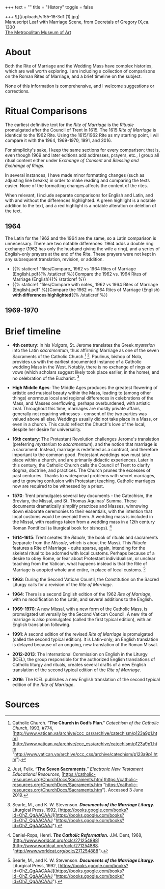 +++
text = ""
title = "History"
toggle = false

+++
![](/uploads/sf55-18-3d1 (1).jpg)  
Manuscript Leaf with Marriage Scene, from Decretals of Gregory IX,ca. 1300  
[The Metropolitan Museum of Art](https://www.metmuseum.org/art/collection/search/468476)

# About

Both the Rite of Marriage and the Wedding Mass have complex histories, which are well worth exploring. I am including a collection of comparisons on the Roman Rites of Marriage, and a brief timeline on the subject. 

None of this information is comprehensive, and I welcome suggestions or corrections. 

# Ritual Comparisons 

The earliest definitive text for the _Rite of Marriage_ is the _Rituale_ promulgated after the Council of Trent in 1615. The 1615 _Rite of Marriage_ is identical to the 1962 Rite. Using the 1615/1962 Rite as my starting point, I will compare it with the 1964, 1969-1970, 1991, and 2016. 

For simplicity's sake, I keep the same sections for every comparison; that is, even though 1969 and later editions add addresses, prayers, etc., I group all ritual content either under _Exchange of Consent_ and _Blessing and Exchange of Rings_. 

In several instances, I have made minor formatting changes (such as adjusting line breaks) in order to make reading and comparing the texts easier. None of the formatting changes affects the content of the rites.

When relevant, I include separate comparisons for English and Latin, and with and without the differences highlighted. A green highlight is a notable addition to the text, and a red highlight is a notable alteration or deletion of the text.

## 1964 

The Latin for the 1962 and the 1964 are the same, so a Latin comparison is unnecessary. There are two notable differences: 1964 adds a double ring exchange (1962 has only the husband giving the wife a ring), and a series of English-only prayers at the end of the Rite. These prayers were not kept in any subsequent translation, revision, or addition. 

* {{% staticref "files/Compare_ 1962 vs 1964 Rites of Marriage (English).pdf{{% /staticref %}}Compare the 1962 vs. 1964 Rites of Marriage (English){{% /staticref %}}
* {{% staticref "files/Compare with notes_ 1962 vs 1964 Rites of Marriage (English).pdf" %}}Compare the 1962 vs. 1964 Rites of Marriage (English) **with differences highlighted**{{% /staticref %}}

## 1969-1970



# Brief timeline

* **4th century**: In his _Vulgate_, St. Jerome translates the Greek _mysterion_ into the Latin _sacramentum_, thus affirming Marriage as one of the seven Sacraments of the Catholic Church [^1] [^2]. Paulinus, bishop of Nola, provides us with the earliest documented instance of a Catholic wedding Mass in the West. Notably, there is no exchange of rings or vows (which scholars suggest likely took place earlier, in the home), and no celebration of the Eucharist. [^3]

* **High Middle Ages**: The Middle Ages produces the greatest flowering of artistic and musical beauty within the Mass, leading to (among other things) enormous local and regional differences in celebrations of the Mass, and Masses overflowing, perhaps overburdened, with artistic zeal. Throughout this time, marriages are mostly private affairs, generally not requiring witnesses - consent of the two parties was valued above all else. Weddings usually did not take place in a Mass, or even in a church. This could reflect the Church's love of the local, despite her desire for universality.

* **16th century**: The Protestant Revolution challenges Jerome's translation (preferring _mysterium_ to _sacramentum_), and the notion that marriage is a sacrament. Instead, marriage is redefined as a contract, and therefore important to the common good. Protestant weddings now must take place within a church, and are primarily didactic experiences. Later in this century, the Catholic Church calls the Council of Trent to clarify dogma, doctrine, and practices. The Church prunes the excesses of past centuries. Thanks to widespread problems with secret marriages, and to growing confusion with Protestant teaching, Catholic marriages now are required to be witnessed by a priest.

* **1570**: Trent promulgates several key documents - the Catechism, the Breviary, the Missal, and St. Thomas Aquinas' Summa. These documents dramatically simplify practices and Masses, winnowing down elaborate ceremonies to their essentials, with the intention that local customs would be overlaid them. A wedding mass is included in the Missal, with readings taken from a wedding mass in a 12th century Roman Pontifical (a liturgical book for bishops). [^4]

* **1614-1615**: Trent creates the _Rituale_, the book of rituals and sacraments (separate from the _Missale_, which is about the Mass). This _Rituale_ features a Rite of Marriage - quite sparse, again, intending for the skeletal ritual to be adorned with local customs. Perhaps because of a desire to obey Rome, or fear about Protestant individualism, or unclear teaching from the Vatican, what happens instead is that the Rite of Marriage is adopted whole and entire, in place of local customs. [^5]

* **1963**: During the Second Vatican Countil, the Constitution on the Sacred Liturgy calls for a revision of the _Rite of Marriage_.

* **1964**: There is a second English edition of the 1962 _Rite of Marriage_, with no modification to the Latin, and several additions to the English. 

* **1969-1970**: A new Missal, with a new form of the Catholic Mass, is promulgated universally by the Second Vatican Council. A new rite of marriage is also promulgated (called the first typical edition), with an English translation following.

* **1991**: A second edition of the revised _Rite of Marriage_ is promulgated (called the second typical edition). It is Latin-only; an English translation is delayed because of an ongoing, new translation of the Roman Missal. 

* **2012-2013**: The International Commission on English in the Liturgy (ICEL), the group responsible for the authorized English translations of Catholic liturgy and rituals, creates several drafts of a new English translation of the second typical edition of the _Rite of Marriage_. 

* **2016**: The ICEL publishes a new English translation of the second typical edition of the _Rite of Marriage_.

# Sources

[^1]: Catholic Church. “**The Church in God’s Plan**.” _Catechism of the Catholic Church_, 1993, #774, [http://www.vatican.va/archive/ccc_css/archive/catechism/p123a9p1.htm](http://www.vatican.va/archive/ccc_css/archive/catechism/p123a9p1.htm "http://www.vatican.va/archive/ccc_css/archive/catechism/p123a9p1.htm").

[^2]: Just, Felix. “**The Seven Sacraments.**” _Electronic New Testament Educational Resources_, [https://catholic-resources.org/ChurchDocs/Sacraments.htm](https://catholic-resources.org/ChurchDocs/Sacraments.htm "https://catholic-resources.org/ChurchDocs/Sacraments.htm"). Accessed 3 June 2019.

[^3]: Searle, M., and K. W. Stevenson. **_Documents of the Marriage Liturgy_.** Liturgical Press, 1992, [https://books.google.com/books?id=OhZ_QgAACAAJ](https://books.google.com/books?id=OhZ_QgAACAAJ "https://books.google.com/books?id=OhZ_QgAACAAJ").

[^4]: Daniel-Rops, Henri. **_The Catholic Reformation._** J.M. Dent, 1968, [http://www.worldcat.org/oclc/271254888](http://www.worldcat.org/oclc/271254888.  "http://www.worldcat.org/oclc/271254888").

[^5]: Searle, M., and K. W. Stevenson. **_Documents of the Marriage Liturgy_.** Liturgical Press, 1992, [https://books.google.com/books?id=OhZ_QgAACAAJ](https://books.google.com/books?id=OhZ_QgAACAAJ "https://books.google.com/books?id=OhZ_QgAACAAJ").
